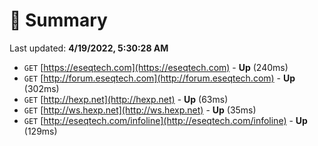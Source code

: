 # 📖 Summary
Last updated: **4/19/2022, 5:30:28 AM**

- `GET` [https://eseqtech.com](https://eseqtech.com) - **Up** (240ms)
- `GET` [http://forum.eseqtech.com](http://forum.eseqtech.com) - **Up** (302ms)
- `GET` [http://hexp.net](http://hexp.net) - **Up** (63ms)
- `GET` [http://ws.hexp.net](http://ws.hexp.net) - **Up** (35ms)
- `GET` [http://eseqtech.com/infoline](http://eseqtech.com/infoline) - **Up** (129ms)
